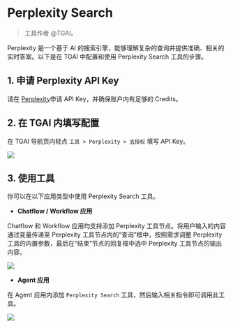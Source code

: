 # Perplexity Search

> 工具作者 @TGAI。

Perplexity 是一个基于 AI 的搜索引擎，能够理解复杂的查询并提供准确、相关的实时答案。以下是在 TGAI 中配置和使用 Perplexity Search 工具的步骤。

## 1. 申请 Perplexity API Key

请在 [Perplexity](https://www.perplexity.ai/settings/api)申请 API Key，并确保账户内有足够的 Credits。

## 2. 在 TGAI 内填写配置

在 TGAI 导航页内轻点 `工具 > Perplexity > 去授权` 填写 API Key。

![](../../../../img/zh-tools-perplexity.png)

## 3. 使用工具

你可以在以下应用类型中使用 Perplexity Search 工具。

- **Chatflow / Workflow 应用**

Chatflow 和 Workflow 应用均支持添加 Perplexity 工具节点。将用户输入的内容通过变量传递至 Perplexity 工具节点内的“查询”框中，按照需求调整 Perplexity 工具的内置参数，最后在“结束”节点的回复框中选中 Perplexity 工具节点的输出内容。

![](../../../../img/zh-tools-chatflow-perplexity.png)

- **Agent 应用**

在 Agent 应用内添加 `Perplexity Search` 工具，然后输入相关指令即可调用此工具。

![](../../../../img/zh-tools-agent-perplexity.png)

